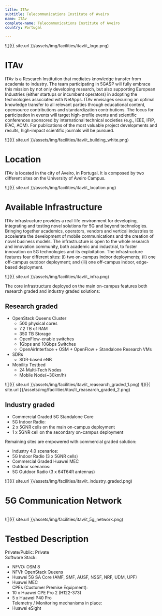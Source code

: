 ```yaml
---
title: ITAv
subtitle: Telecommunications Institute of Aveiro
name: ITAv
complete-name: Telecommunications Institute of Aveiro
country: Portugal

---
```


![]({{ site.url }}/assets/img/facilities/itav/it_logo.png)


# ITAv
ITAv is a Research Institution that mediates knowledge transfer from academia to industry. The team participating in 5GASP will fully embrace this mission by not only developing research, but also supporting European Industries (either startups or incumbent operators) in adopting the technologies associated with NetApps. ITAv envisages securing an optimal knowledge transfer to all relevant parties through educational content, opensource contributions and standardization contributions. The focus for participation in events will target high-profile events and scientific conferences sponsored by international technical societies (e.g., IEEE, IFIP, IFAC, ACM). For publications of the most valuable project developments and results, high-impact scientific journals will be pursued.  

![]({{ site.url }}/assets/img/facilities/itav/it_building_white.png)


# Location

ITAv is located in the city of Aveiro, in Portugal. It is composed by two different sites on the University of Aveiro Campus.

![]({{ site.url }}/assets/img/facilities/itav/it_location.png)


# Available Infrastructure
ITAv infrastructure provides a real-life environment for developing, integrating and testing novel solutions for 5G and beyond technologies. Bringing together academics, operators, vendors and vertical industries to accelerate the development of mobile communications and the creation of novel business models. The infrastructure is open to the whole research and innovation community, both academic and industrial, to foster innovation on 5G technologies and its exploitation. The infrastructure features four different sites: (i) two on-campus indoor deployments; (ii) one off-campus outdoor deployment; and (iii) one off-campus indoor, edge-based deployment.  

![]({{ site.url }}/assets/img/facilities/itav/it_infra.png)

The core infrastructure deployed on the main on-campus features both research graded and industry graded solutions:  

## Research graded  
- OpenStack Queens Cluster  
	-   500 physical cores  
	-   7.2 TB of RAM  
	-   350 TB Storage  
	-   OpenFlow-enable switches  
	-   1Gbps and 10Gbps Switches  
	-   OpenAirInterface + OSM + OpenFlow + Standalone Research VMs  
-   SDRs  
	-   SDR-based eNB  
-   Mobility Testbed  
	-   24 Multi-Tech Nodes  
	-   Mobile Node(~30km/h)  
	
![]({{ site.url }}/assets/img/facilities/itav/it_reasearch_graded_1.png)
![]({{ site.url }}/assets/img/facilities/itav/it_reasearch_graded_2.png)

## Industry graded  
-   Commercial Graded 5G Standalone Core  
-   5G Indoor Radio:  
-	2 x 5GNR cells on the main on-campus deployment  
-	1 x 5GNR cell on the secondary on-campus deployment  

Remaining sites are empowered with commercial graded solution:  
- Industry 4.0 scenarios:  
-   5G Indoor Radio (3 x 5GNR cells)  
-   Commercial Graded Huawei MEC  
- Outdoor scenarios:  
-   5G Outdoor Radio (3 x 64T64R antennas)  

![]({{ site.url }}/assets/img/facilities/itav/it_industry_graded.png)

# **5G Communication Network**  

<br/>
![]({{ site.url }}/assets/img/facilities/itav/it_5g_network.png)


# **Testbed Description**  
Private/Public: Private  
Software Stack:  
-   NFVO: OSM 8  
-   NFVI: OpenStack Queens  
-   Huawei 5G SA Core (AMF, SMF, AUSF, NSSF, NRF, UDM, UPF)  
-   Huawei MEC  
CPEs (Customer Premise Equipment):  
-   10 x Huawei CPE Pro 2 (H122-373)  
-   5 x Huawei P40 Pro  
Telemetry / Monitoring mechanisms in place:  
-   Huawei eSight
